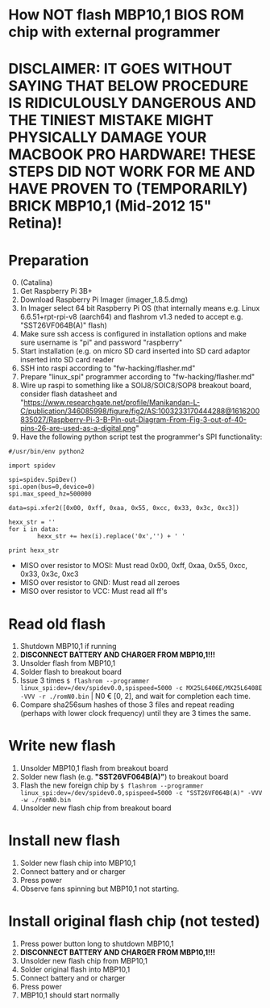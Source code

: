 # How NOT flash MBP10,1 BIOS ROM chip with external programmer

# DISCLAIMER: IT GOES WITHOUT SAYING THAT BELOW PROCEDURE IS RIDICULOUSLY DANGEROUS AND THE TINIEST MISTAKE MIGHT PHYSICALLY DAMAGE YOUR MACBOOK PRO HARDWARE! THESE STEPS DID NOT WORK FOR ME AND HAVE PROVEN TO (TEMPORARILY) BRICK MBP10,1 (Mid-2012 15" Retina)!

# Preparation
0. (Catalina)
1. Get Raspberry Pi 3B+
2. Download Raspberry Pi Imager (imager_1.8.5.dmg)
3. In Imager select 64 bit Raspberry Pi OS (that internally means e.g. Linux 6.6.51+rpt-rpi-v8 (aarch64) and flashrom v1.3 neded to accept e.g. "SST26VF064B(A)" flash)
4. Make sure ssh access is configured in installation options and make sure username is "pi" and password "raspberry"
5. Start installation (e.g. on micro SD card inserted into SD card adaptor inserted into SD card reader
6. SSH into raspi according to "fw-hacking/flasher.md"
7. Prepare "linux_spi" programmer according to "fw-hacking/flasher.md"
8. Wire up raspi to something like a SOIJ8/SOIC8/SOP8 breakout board, consider flash datasheet and "https://www.researchgate.net/profile/Manikandan-L-C/publication/346085998/figure/fig2/AS:1003233170444288@1616200835027/Raspberry-Pi-3-B-Pin-out-Diagram-From-Fig-3-out-of-40-pins-26-are-used-as-a-digital.png"
9. Have the following python script test the programmer's SPI functionality:
```
#/usr/bin/env python2

import spidev

spi=spidev.SpiDev()
spi.open(bus=0,device=0)
spi.max_speed_hz=500000

data=spi.xfer2([0x00, 0xff, 0xaa, 0x55, 0xcc, 0x33, 0x3c, 0xc3])

hexx_str = ''
for i in data:
        hexx_str += hex(i).replace('0x','') + ' '

print hexx_str
```
  * MISO over resistor to MOSI: Must read 0x00, 0xff, 0xaa, 0x55, 0xcc, 0x33, 0x3c, 0xc3
  * MISO over resistor to GND: Must read all zeroes
  * MISO over resistor to VCC: Must read all ff's

# Read old flash
1. Shutdown MBP10,1 if running
2. __DISCONNECT BATTERY AND CHARGER FROM MBP10,1!!!__
3. Unsolder flash from MBP10,1
4. Solder flash to breakout board
5. Issue 3 times ```$ flashrom --programmer linux_spi:dev=/dev/spidev0.0,spispeed=5000 -c MX25L6406E/MX25L6408E -VVV -r ./romN0.bin``` | N0 € [0, 2], and wait for completion each time.
6. Compare sha256sum hashes of those 3 files and repeat reading (perhaps with lower clock frequency) until they are 3 times the same.

# Write new flash
1. Unsolder MBP10,1 flash from breakout board
2. Solder new flash (e.g. __"SST26VF064B(A)"__) to breakout board
3. Flash the new foreign chip by ```$ flashrom --programmer linux_spi:dev=/dev/spidev0.0,spispeed=5000 -c "SST26VF064B(A)" -VVV -w ./romN0.bin```
4. Unsolder new flash chip from breakout board

# Install new flash
1. Solder new flash chip into MBP10,1
2. Connect battery and or charger
3. Press power
4. Observe fans spinning but MBP10,1 not starting.

# Install original flash chip (not tested)
1. Press power button long to shutdown MBP10,1
2. __DISCONNECT BATTERY AND CHARGER FROM MBP10,1!!!__
3. Unsolder new flash chip from MBP10,1
4. Solder original flash into MBP10,1
5. Connect battery and or charger
6. Press power
7. MBP10,1 should start normally
